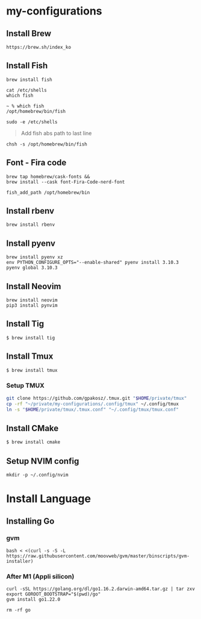 # my-configurations

## Install Brew
```
https://brew.sh/index_ko
```

## Install Fish

```shell
brew install fish
```

```shell
cat /etc/shells
which fish

~ % which fish
/opt/homebrew/bin/fish

sudo -e /etc/shells
```
> Add fish abs path to last line

```shell
chsh -s /opt/homebrew/bin/fish
```

## Font - Fira code

```
brew tap homebrew/cask-fonts &&
brew install --cask font-Fira-Code-nerd-font
```

```shell
fish_add_path /opt/homebrew/bin
```

## Install rbenv
```
brew install rbenv
```

## Install pyenv

```
brew install pyenv xz
env PYTHON_CONFIGURE_OPTS="--enable-shared" pyenv install 3.10.3
pyenv global 3.10.3
```

## Install Neovim
```shell
brew install neovim
pip3 install pynvim
```

## Install Tig
```$ brew install tig```

## Install Tmux
```sh
$ brew install tmux
```

### Setup TMUX 
```sh
git clone https://github.com/gpakosz/.tmux.git "$HOME/private/tmux"
cp -rf "~/private/my-configurations/.config/tmux" ~/.config/tmux
ln -s "$HOME/private/tmux/.tmux.conf" "~/.config/tmux/tmux.conf"
```

## Install CMake
```sh
$ brew install cmake
```

## Setup NVIM config

```
mkdir -p ~/.config/nvim
```

# Install Language

## Installing Go

### gvm
```
bash < <(curl -s -S -L https://raw.githubusercontent.com/moovweb/gvm/master/binscripts/gvm-installer)
```

### After M1 (Appli silicon)
```
curl -sSL https://golang.org/dl/go1.16.2.darwin-amd64.tar.gz | tar zxv
export GOROOT_BOOTSTRAP="$(pwd)/go"
gvm install go1.22.0

rm -rf go
```
